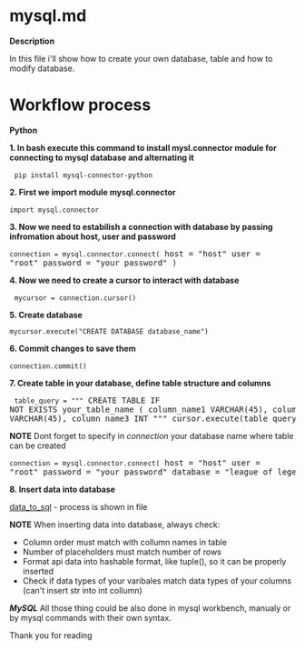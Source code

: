 # mysql.md

**Description**

In this file i'll show how to create your own database, table and how to modify database.

# Workflow process

 **Python**


  **1. In bash execute this command to install mysl.connector module for connecting to mysql database and alternating it**
     <pre>
       `
       pip install mysql-connector-python
       `
     </pre>

     
  **2. First we import module mysql.connector**
     <pre>
       `
       import mysql.connector
       `
     </pre>

      
  **3. Now we need to estabilish a connection with database by passing infromation about host, user and password**
        <pre>
          ```connection = mysql.connector.connect(```
          host = "host"
          user = "root"
          password = "your_password"
          )
        </pre>

     
  **4. Now we need to create a cursor to interact with database**
     <pre>
       `
       mycursor = connection.cursor()
       `
     </pre>

     
  **5. Create database**
     <pre>
      `
      mycursor.execute("CREATE DATABASE database_name")
      `
     </pre>

     
  **6. Commit changes to save them**
     <pre>
     `
     connection.commit()
     `
     </pre>


  **7. Create table in your database, define table structure and columns**
     <pre>
     ```table_query = """```
     CREATE TABLE IF NOT EXISTS your_table_name (
     column_name1 VARCHAR(45),
     column_name2 VARCHAR(45),
     column_name3 INT
     """
     cursor.execute(table_query)
     </pre>

  **NOTE**
  Dont forget to specify in *connection* your database name where table can be created
    <pre>
    ```connection = mysql.connector.connect(```
    host = "host"
    user = "root"
    password = "your_password"
    database = "league_of_legends"
    )
    </pre>
  
  **8. Insert data into database**
  <p>
    
  [data_to_sql](riotapi_mysql/data_to_sql.py) - process is shown in file

  </p>

  **NOTE**
  When inserting data into database, always check:
  - Column order must match with collumn names in table
  - Number of placeholders must match number of rows
  - Format api data into hashable format, like tuple(), so it can be properly inserted
  - Check if data types of your varibales match data types of your columns (can't insert str into int collumn)

  ***MySQL***
  All those thing could be also done in mysql workbench, manualy or by mysql commands with their own syntax.

  Thank you for reading





     


  

